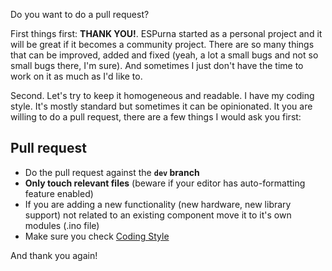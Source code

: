Do you want to do a pull request?

First things first: **THANK YOU!**. ESPurna started as a personal project and it will be great if it becomes a community project. There are so many things that can be improved, added and fixed (yeah, a lot a small bugs and not so small bugs there, I'm sure). And sometimes I just don't have the time to work on it as much as I'd like to. 

Second. Let's try to keep it homogeneous and readable. I have my coding style. It's mostly standard but sometimes it can be opinionated. It you are willing to do a pull request, there are a few things I would ask you first:

## Pull request ##
* Do the pull request against the **`dev` branch**
* **Only touch relevant files** (beware if your editor has auto-formatting feature enabled)
* If you are adding a new functionality (new hardware, new library support) not related to an existing component move it to it's own modules (.ino file)
* Make sure you check [Coding Style](CodingStyle)

And thank you again!